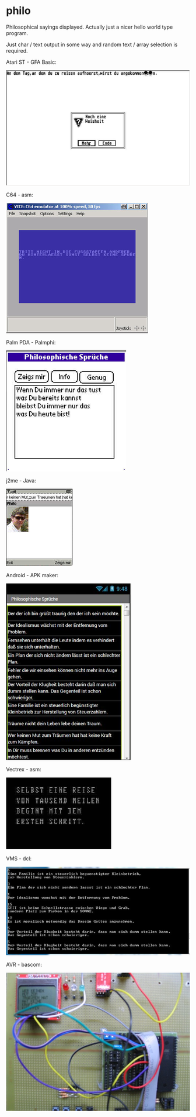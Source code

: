 # philo

Philosophical sayings displayed. Actually just a nicer hello world type program.

Just char / text output in some way and random text / array selection is required.

Atari ST - GFA Basic:

![atari](https://github.com/petersieg/philo/blob/master/philo_atari_st.jpg)

C64 - asm:

![c64](https://github.com/petersieg/philo/blob/master/philo_c64.jpg)

Palm PDA - Palmphi:

![palm](https://github.com/petersieg/philo/blob/master/philo_palm.jpg)

j2me - Java:

![j2me](https://github.com/petersieg/philo/blob/master/philo_j2me.jpg)

Android - APK maker:

![apk](https://github.com/petersieg/philo/blob/master/Philo_apk.jpg)

Vectrex - asm:

![vectrex](https://github.com/petersieg/philo/blob/master/philo_vectrex.jpg)

VMS - dcl:

![vms](https://github.com/petersieg/philo/blob/master/philo_vms.jpg)

AVR - bascom:

![AVR](https://github.com/petersieg/philo/blob/master/Philo_AVR.jpg)

